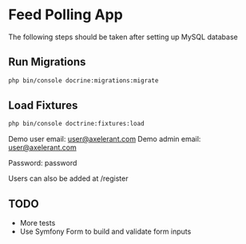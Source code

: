 # Feed Polling App

The following steps should be taken after setting up MySQL database

## Run Migrations

```bash
php bin/console docrine:migrations:migrate
```

## Load Fixtures

```bash
php bin/console doctrine:fixtures:load
```

Demo user email: user@axelerant.com
Demo admin email: user@axelerant.com

Password: password

Users can also be added at /register



## TODO

 - More tests
 - Use Symfony Form to build and validate form inputs